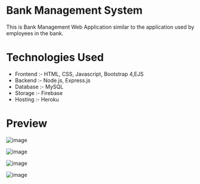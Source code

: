 # Bank Management System
This is Bank Management Web Application similar to the application used by employees in the bank.



# Technologies Used
* Frontend :- HTML, CSS, Javascript, Bootstrap 4,EJS
* Backend :- Node.js, Express.js
* Database :- MySQL
* Storage :- Firebase
* Hosting :- Heroku


# Preview
![image](https://i.ibb.co/4STBy1Q/Screenshot-128.png)


![image](https://i.ibb.co/M56nVyN/Screenshot-163.png)


![image](https://i.ibb.co/mX7mNzj/Screenshot-164.png)


![image](https://i.ibb.co/s5G0drv/Screenshot-165.png)
